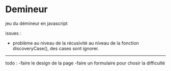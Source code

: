 # Demineur
jeu du démineur en javascript 

issues : 

- problème au niveau de la récusivité au niveau de la fonction discoveryCase(), des cases sont ignorer.

----------------------------------------------------------------------------------------------------

todo : 
-faire le design de la page 
-faire un formulaire pour chosir la difficulté 
